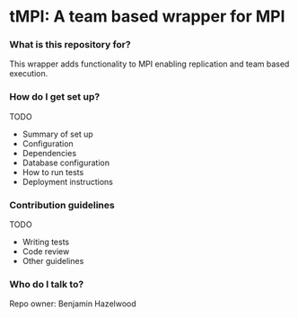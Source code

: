 # tMPI: A team based wrapper for MPI #

### What is this repository for? ###

This wrapper adds functionality to MPI enabling replication and team based execution.

### How do I get set up? ###
TODO
* Summary of set up
* Configuration
* Dependencies
* Database configuration
* How to run tests
* Deployment instructions

### Contribution guidelines ###
TODO
* Writing tests
* Code review
* Other guidelines

### Who do I talk to? ###
Repo owner: Benjamin Hazelwood